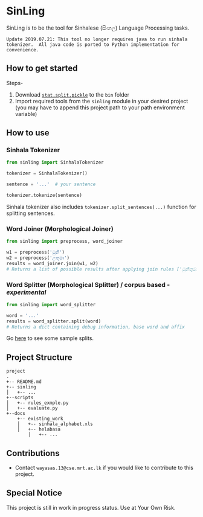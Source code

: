 # SinLing 
SinLing is to be the tool for Sinhalese (සිංහල) Language Processing tasks. 

`Update 2019.07.21: This tool no longer requires java to run sinhala tokenizer. 
All java code is ported to Python implementation for convenience.`

## How to get started
Steps-
1. Download [`stat.split.pickle`](https://github.com/ysenarath/sinling/releases/download/v0.1-alpha/stat.split.pickle) to the `bin` folder
1. Import required tools from the `sinling` module in your desired project 
(you may have to append this project path to your path environment variable)

## How to use
### Sinhala Tokenizer
```python
from sinling import SinhalaTokenizer

tokenizer = SinhalaTokenizer()

sentence = '...'  # your sentence

tokenizer.tokenize(sentence)
```

Sinhala tokenizer also includes `tokenizer.split_sentences(...)` function for splitting sentences.

### Word Joiner (Morphological Joiner)
```python
from sinling import preprocess, word_joiner

w1 = preprocess('මුනි')
w2 = preprocess('උතුමා')
results = word_joiner.join(w1, w2)
# Returns a list of possible results after applying join rules ['මුනිතුමා', ...]
```

### Word Splitter (Morphological Splitter) / corpus based - *experimental*
```python
from sinling import word_splitter

word = '...'
results = word_splitter.split(word)
# Returns a dict containing debug information, base word and affix
```

Go [here](https://www.ysenarath.com/sinling/docs/splitter.slides) to see some sample splits.

## Project Structure
```
project
.
+-- README.md 
+-- sinling
│   +-- ...
+--scripts
│   +-- rules_exmple.py
│   +-- evaluate.py
+--docs
    +-- existing_work
    │   +-- sinhala_alphabet.xls
    │   +-- helabasa
        │   +-- ...
```

## Contributions
- Contact `wayasas.13@cse.mrt.ac.lk` if you would like to contribute to this project.

## Special Notice
This project is still in work in progress status. Use at Your Own Risk.
